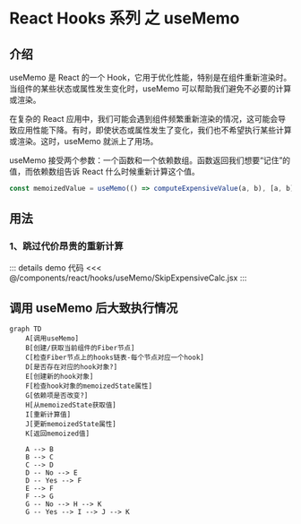 # React Hooks 系列 之 useMemo

## 介绍

useMemo 是 React 的一个 Hook，它用于优化性能，特别是在组件重新渲染时。当组件的某些状态或属性发生变化时，useMemo 可以帮助我们避免不必要的计算或渲染。

在复杂的 React 应用中，我们可能会遇到组件频繁重新渲染的情况，这可能会导致应用性能下降。有时，即使状态或属性发生了变化，我们也不希望执行某些计算或渲染。这时，useMemo 就派上了用场。

useMemo 接受两个参数：一个函数和一个依赖数组。函数返回我们想要“记住”的值，而依赖数组告诉 React 什么时候重新计算这个值。

```js
const memoizedValue = useMemo(() => computeExpensiveValue(a, b), [a, b]);
```

## 用法

### 1、跳过代价昂贵的重新计算

<div ref="useMemo1" />

::: details demo 代码
<<< @/components/react/hooks/useMemo/SkipExpensiveCalc.jsx
:::

## 调用 useMemo 后大致执行情况

```mermaid
graph TD
    A[调用useMemo]
    B[创建/获取当前组件的Fiber节点]
    C[检查Fiber节点上的hooks链表-每个节点对应一个hook]
    D[是否存在对应的hook对象?]
    E[创建新的hook对象]
    F[检查hook对象的memoizedState属性]
    G[依赖项是否改变?]
    H[从memoizedState获取值]
    I[重新计算值]
    J[更新memoizedState属性]
    K[返回memoized值]

    A --> B
    B --> C
    C --> D
    D -- No --> E
    D -- Yes --> F
    E --> F
    F --> G
    G -- No --> H --> K
    G -- Yes --> I --> J --> K
```

<script setup>
import { ref } from 'vue'
import renderReact from '@components/react/renderReact'
import SkipExpensiveCalc from '@components/react/hooks/useMemo/SkipExpensiveCalc'

const useMemo1 = ref(null)
renderReact(SkipExpensiveCalc, useMemo1)
</script>
